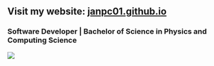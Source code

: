 ## Visit my website: [janpc01.github.io](https://janpc01.github.io/)

### Software Developer | Bachelor of Science in Physics and Computing Science

![](https://github-readme-stats.vercel.app/api/top-langs/?username=janpc01&theme=dark&hide_border=false&include_all_commits=false&count_private=false&layout=compact)

